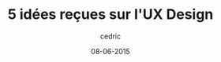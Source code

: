 ---
layout: video
title: "5 idées reçues sur l'UX Design"
author: cedric
date: 08-06-2015
youtube_slug: "WcUTwhnsTDs"
labels:
  - workshop
thumbnail: 2015-06-08-meetup-ux-design.jpg
description: "Joël Schillio, UX/UI designer, passe en revue les 5 idées reçues sur l'UX Design. De l'élaboration du flow jusqu'au design d'une application en passant par les problématiques liées au responsive, il vous transmet des bases de réflexion solides afin de mener à bien vos projets web. Suite à cette présentation, il vous entraîne dans le maquetage et prototypage d'un flow utilisateur grâce au logiciel Sketch."
---